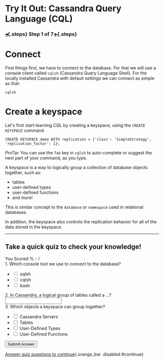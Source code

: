 <div class="top">

# Try It Out: Cassandra Query Language (CQL)
### [◂](command:katapod.loadPage?intro){.steps} Step 1 of 7 [▸](command:katapod.loadPage?step2){.steps}
</div>

# Connect

First things first, we have to connect to the database. For that we will use a console client called `cqlsh` (Cassandra Query Language Shell). For the locally installed Cassandra with default settings we can connect as simple as that:

```
cqlsh
```

# Create a keyspace

Let's first start learning CQL by creating a keyspace, using the `CREATE KEYSPACE` command.

```
CREATE KEYSPACE demo WITH replication = {'class': 'SimpleStrategy', 'replication_factor': 1};
```

*ProTip:* You can use the `Tab` key in `cqlsh` to auto-complete or suggest the next part of your command, as you type.

A keyspace is a way to logically group a collection of database objects together, such as:

* tables
* user-defined types
* user-defined functions
* and more!

This is similar concept to the `database` or `namespace` used in relational databases.

In addition, the keyspace also controls the replication behavior for all of the data stored in the keyspace.

---

## Take a quick quiz to check your knowledge!

<!-- Quiz Results -->
<div id="quiz-result" class="card">
    You Scored <span id="quiz-percent"></span>% - <span id="quiz-score"></span>/<span id="quiz-max-score"></span><br/>
</div>

<!-- Quiz Container -->
<div id="quiz">
    <!-- Question 1 -->
    <div class="card quizlib-question">
        <div class="quizlib-question-title">1. Which console tool we use to connect to the database?</div>
        <div class="quizlib-question-answers">
            <ul>
                <li><label><input type="radio" name="q1" value="sqlsh"> sqlsh</label></li>
                <li><label><input type="radio" name="q1" value="cqlsh"> cqlsh</label></li>
                <li><label><input type="radio" name="q1" value="bash"> bash</label></li>
            </ul>
        </div>
    </div>
    <!-- Question 2 -->
    <div class="card quizlib-question">
        <div class="quizlib-question-title">2. In Cassandra, a logical group of tables called a ...?</div>
        <div class="quizlib-question-answers">
            <input type="text" name="q2">
        </div>
    </div>
    <!-- Question 3 -->
    <div class="card quizlib-question">
        <div class="quizlib-question-title">3. Which objects a keyspace can group together?</div>
        <div class="quizlib-question-answers">
            <ul>
                <li><label><input type="checkbox" name="q3" value="a"> Cassandra Servers</label></li>
                <li><label><input type="checkbox" name="q3" value="b"> Tables</label></li>
                <li><label><input type="checkbox" name="q3" value="c"> User-Defined Types</label></li>
                <li><label><input type="checkbox" name="q3" value="d"> User-Defined Functions</label></li>
            </ul>
        </div>
    </div>
    <!-- Answer Button -->
    <button type="button" onclick="showResults();">Submit Answer</button>
</div>

<!-- ---

*Great, you now know how to create a keyspace in Apache Cassandra!* -->

<style>
    a.disabled {
        pointer-events: none;
        cursor: wait !important;
        background-color: grey;
    }
</style>

[Answer quiz questions to continue](command:katapod.loadPage?step2){.orange_bar .disabled #continue}

<script>
window.onload = function() {
    quiz = new Quiz('quiz', [
        'cqlsh',
        'keyspace',
        ['b', 'c', 'd']
    ]);
};
</script>